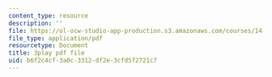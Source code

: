 ```yaml
---
content_type: resource
description: ''
file: https://ol-ocw-studio-app-production.s3.amazonaws.com/courses/14-73-the-challenge-of-world-poverty-spring-2011/b6f2c4cf3a0c3312df2e3cfd5f2721c7_kvmrpgEReX8.pdf
file_type: application/pdf
resourcetype: Document
title: 3play pdf file
uid: b6f2c4cf-3a0c-3312-df2e-3cfd5f2721c7
---
```

